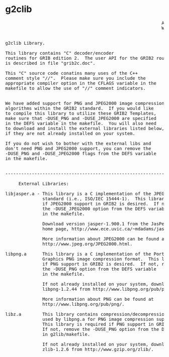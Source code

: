 # g2clib
<pre>
                                                           August 06, 2013
                                                           W/SIB:VUONG


g2clib Library.

This library contains "C" decoder/encoder
routines for GRIB edition 2.  The user API for the GRIB2 routines
is described in file "grib2c.doc".

This "C" source code conatins many uses of the C++
comment style "//".  Please make sure you include the
appropriate compiler option in the CFLAGS variable in the
makefile to allow the use of "//" comment indicators.


We have added support for PNG and JPEG2000 image compression
algorithms within the GRIB2 standard.  If you would like
to compile this library to utilize these GRIB2 Templates,
make sure that -DUSE_PNG and -DUSE_JPEG2000 are specified
in the DEFS variable in the makefile.  You will also need
to download and install the external libraries listed below,
if they are not already installed on your system.

If you do not wish to bother with the external libs and
don't need PNG and JPEG2000 support, you can remove the
-DUSE_PNG and -DUSE_JPEG2000 flags from the DEFS variable 
in the makefile.


-------------------------------------------------------------------------------

     External Libraries:

libjasper.a - This library is a C implementation of the JPEG-2000 Part-1 
              standard (i.e., ISO/IEC 15444-1).  This library is required
              if JPEG2000 support in GRIB2 is desired.  If not, remove
              the -DUSE_JPEG2000 option from the DEFS variable 
              in the makefile.

              Download version jasper-1.900.1 from the JasPer Project's
              home page, http://www.ece.uvic.ca/~mdadams/jasper/.
        
              More information about JPEG2000 can be found at 
              http://www.jpeg.org/JPEG2000.html.

libpng.a      This library is a C implementation of the Portable Network
              Graphics PNG image compression format.  This library is required
              if PNG support in GRIB2 is desired.  If not, remove
              the -DUSE_PNG option from the DEFS variable
              in the makefile.
              
              If not already installed on your system, download version 
              libpng-1.2.44 from http://www.libpng.org/pub/png/libpng.html.

              More information about PNG can be found at 
              http://www.libpng.org/pub/png/.

libz.a        This library contains compression/decompression routines
              used by libpng.a for PNG image compression support. 
              This library is required if PNG support in GRIB2 is desired.  
              If not, remove the -DUSE_PNG option from the DEFS variable
              in g2lib/makefile.

              If not already installed on your system, download version 
              zlib-1.2.6 from http://www.gzip.org/zlib/.
</pre>

